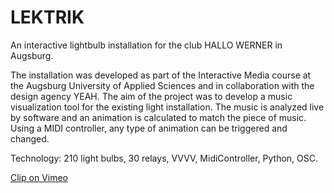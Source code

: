 # LEKTRIK
An interactive lightbulb installation for the club HALLO WERNER in Augsburg.

The installation was developed as part of the Interactive Media course at the Augsburg University of Applied Sciences and in collaboration with the design agency YEAH. The aim of the project was to develop a music visualization tool for the existing light installation. The music is analyzed live by software and an animation is calculated to match the piece of music. Using a MIDI controller, any type of animation can be triggered and changed. 

Technology: 210 light bulbs, 30 relays, VVVV, MidiController, Python, OSC.

[Clip on Vimeo](https://vimeo.com/174729932)